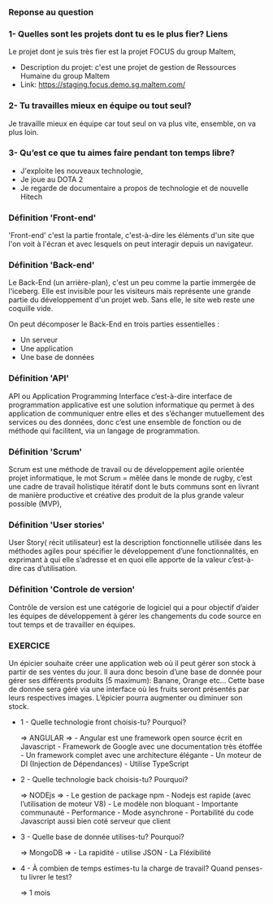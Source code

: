 ### Reponse au question

### 1- Quelles sont les projets dont tu es le plus fier? Liens

Le projet dont je suis très fier est la projet FOCUS du group Maltem, 
- Description du projet: c'est une projet de gestion de Ressources Humaine du group Maltem
- Link: https://staging.focus.demo.sg.maltem.com/

### 2- Tu travailles mieux en équipe ou tout seul?

Je travaille mieux en équipe car tout seul on va plus vite, ensemble, on va plus loin.

### 3- Qu’est ce que tu aimes faire pendant ton temps libre?

- J'exploite les nouveaux technologie,
- Je joue au DOTA 2
- Je regarde de documentaire a propos de technologie et de nouvelle Hitech

### Définition 'Front-end'
'Front-end' c'est la partie frontale, c'est-à-dire les éléments d'un site que l'on voit à l'écran et avec lesquels on peut interagir depuis un navigateur.

### Définition 'Back-end'
Le Back-End (un arrière-plan), c'est un peu comme la partie immergée de l'iceberg. Elle est invisible pour les visiteurs mais représente une grande partie du développement d'un projet web. Sans elle, le site web reste une coquille vide.

On peut décomposer le Back-End en trois parties essentielles :
- Un serveur
- Une application
- Une base de données

### Définition 'API'
API ou Application Programming Interface c’est-à-dire interface de programmation applicative est une solution informatique qu permet à des application de communiquer entre elles et des s’échanger mutuellement des services ou des données, donc c’est une ensemble de fonction ou de méthode qui facilitent, via un langage de programmation.

### Définition 'Scrum'
Scrum est une méthode de travail ou de développement agile orientée projet informatique, le mot Scrum = mêlée dans le monde de rugby,  c’est une cadre de travail holistique itératif dont le buts communs sont en livrant de manière productive et créative des produit de la plus grande valeur possible (MVP), 

### Définition 'User stories'
User Story( récit utilisateur) est la description fonctionnelle utilisée dans les méthodes agiles pour spécifier le développement d’une fonctionnalités, en exprimant à qui elle s’adresse et en quoi elle apporte de la valeur c’est-à-dire cas d’utilisation.

### Définition 'Controle de version'
Contrôle de version est une catégorie de logiciel qui a pour objectif d’aider les équipes de développement à gérer les changements du code source en tout temps et de travailler en équipes.


### EXERCICE

Un épicier souhaite créer une application web où il peut gérer son stock à partir de ses ventes du jour. Il aura donc besoin d’une base de donnée pour gérer ses différents produits (5 maximum): Banane, Orange etc… Cette base de donnée sera géré via une interface où les fruits seront présentés par leurs respectives images. L’épicier pourra augmenter ou diminuer son stock.

- 1 - Quelle technologie front choisis-tu? Pourquoi?

    => ANGULAR
    => - Angular est une framework open source écrit en Javascript
        - Framework de Google avec une documentation très étoffée
        - Un framework complet avec une architecture élégante
        - Un moteur de DI (Injection de Dépendances)
        - Utilise TypeScript

- 2 - Quelle technologie back choisis-tu? Pourquoi?

    => NODEjs
    => - Le gestion de package npm
        - Nodejs est rapide (avec l’utilisation de moteur V8)
        - Le modèle non bloquant
        - Importante communauté
        - Performance
        - Mode asynchrone
        - Portabilité du code Javascript aussi bien coté serveur que client 

- 3 - Quelle base de donnée utilises-tu? Pourquoi?

    => MongoDB
    => - La rapidité
        - utilise JSON
        - La Fléxibilité

- 4 - À combien de temps estimes-tu la charge de travail? Quand penses-tu livrer le test?

    => 1 mois
